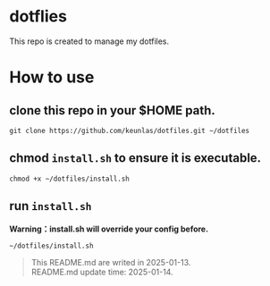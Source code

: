 # dotflies

This repo is created to manage my dotfiles.

# How to use

## clone this repo in your $HOME path.

```shell
git clone https://github.com/keunlas/dotfiles.git ~/dotfiles
```
## chmod `install.sh` to ensure it is executable.

```shell
chmod +x ~/dotfiles/install.sh
```

## run `install.sh`

**Warning：install.sh will override your config before.**

```shell
~/dotfiles/install.sh
```

> This README.md are writed in 2025-01-13.  
> README.md update time: 2025-01-14.
